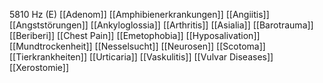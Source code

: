 5810 Hz (E)
[[Adenom]]
[[Amphibienerkrankungen]]
[[Angiitis]]
[[Angststörungen]]
[[Ankyloglossia]]
[[Arthritis]]
[[Asialia]]
[[Barotrauma]]
[[Beriberi]]
[[Chest Pain]]
[[Emetophobia]]
[[Hyposalivation]]
[[Mundtrockenheit]]
[[Nesselsucht]]
[[Neurosen]]
[[Scotoma]]
[[Tierkrankheiten]]
[[Urticaria]]
[[Vaskulitis]]
[[Vulvar Diseases]]
[[Xerostomie]]